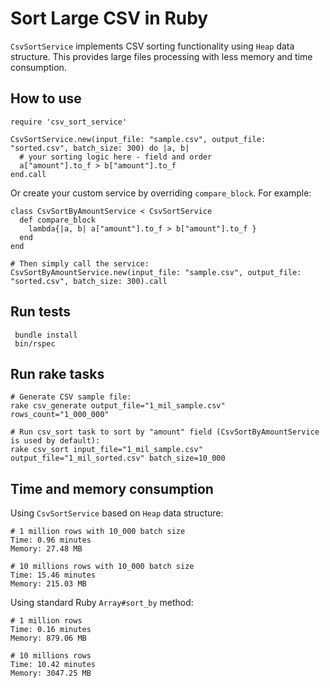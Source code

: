 # Sort Large CSV in Ruby

`CsvSortService` implements CSV sorting functionality using `Heap` data structure. This provides large files processing with less memory and time consumption.

## How to use

```
require 'csv_sort_service'

CsvSortService.new(input_file: "sample.csv", output_file: "sorted.csv", batch_size: 300) do |a, b|
  # your sorting logic here - field and order
  a["amount"].to_f > b["amount"].to_f
end.call
```

Or create your custom service by overriding `compare_block`. For example:

```
class CsvSortByAmountService < CsvSortService
  def compare_block
    lambda{|a, b| a["amount"].to_f > b["amount"].to_f }
  end
end

# Then simply call the service:
CsvSortByAmountService.new(input_file: "sample.csv", output_file: "sorted.csv", batch_size: 300).call
```

## Run tests

```
 bundle install
 bin/rspec
```

## Run rake tasks

```
# Generate CSV sample file:
rake csv_generate output_file="1_mil_sample.csv" rows_count="1_000_000"

# Run csv_sort task to sort by "amount" field (CsvSortByAmountService is used by default):
rake csv_sort input_file="1_mil_sample.csv" output_file="1_mil_sorted.csv" batch_size=10_000
```

## Time and memory consumption

Using `CsvSortService` based on `Heap` data structure:

```
# 1 million rows with 10_000 batch size
Time: 0.96 minutes
Memory: 27.48 MB

# 10 millions rows with 10_000 batch size
Time: 15.46 minutes
Memory: 215.03 MB
```

Using standard Ruby `Array#sort_by` method:

```
# 1 million rows
Time: 0.16 minutes
Memory: 879.06 MB

# 10 millions rows
Time: 10.42 minutes
Memory: 3047.25 MB
```
